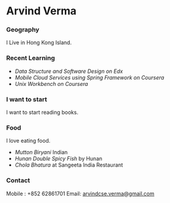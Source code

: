 # Arvind Verma

### Geography 

I Live in Hong Kong Island.

### Recent Learning
- *Data Structure and Software Design on Edx*
- *Mobile Cloud Services using Spring Framework on Coursera*
- *Unix Workbench on Coursera*


### I want to start
I want to start reading books.

### Food

I love eating food.

- *Mutton Biryani* Indian
- *Hunan Double Spicy Fish* by Hunan
- *Chola Bhatura* at Sangeeta India Restaurant

### Contact

Mobile : +852 62861701
Email: arvindcse.verma@gmail.com
